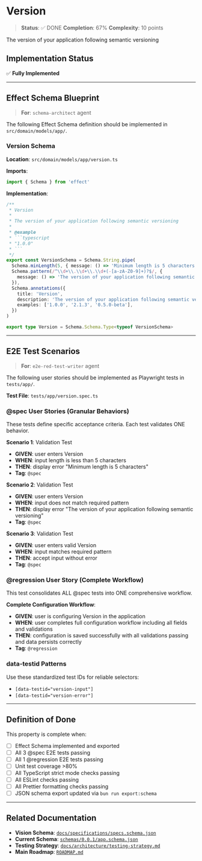 # Version

> **Status**: ✅ DONE
> **Completion**: 67%
> **Complexity**: 10 points

The version of your application following semantic versioning

## Implementation Status

✅ **Fully Implemented**

---

## Effect Schema Blueprint

> **For**: `schema-architect` agent

The following Effect Schema definition should be implemented in `src/domain/models/app/`.

### Version Schema

**Location**: `src/domain/models/app/version.ts`

**Imports**:

```typescript
import { Schema } from 'effect'
```

**Implementation**:

````typescript
/**
 * Version
 *
 * The version of your application following semantic versioning
 *
 * @example
 * ```typescript
 * "1.0.0"
 * ```
 */
export const VersionSchema = Schema.String.pipe(
  Schema.minLength(5, { message: () => 'Minimum length is 5 characters' }),
  Schema.pattern(/^\\d+\\.\\d+\\.\\d+(-[a-zA-Z0-9]+)?$/, {
    message: () => 'The version of your application following semantic versioning',
  }),
  Schema.annotations({
    title: 'Version',
    description: 'The version of your application following semantic versioning',
    examples: ['1.0.0', '2.1.3', '0.5.0-beta'],
  })
)

export type Version = Schema.Schema.Type<typeof VersionSchema>
````

---

## E2E Test Scenarios

> **For**: `e2e-red-test-writer` agent

The following user stories should be implemented as Playwright tests in `tests/app/`.

**Test File**: `tests/app/version.spec.ts`

### @spec User Stories (Granular Behaviors)

These tests define specific acceptance criteria. Each test validates ONE behavior.

**Scenario 1**: Validation Test

- **GIVEN**: user enters Version
- **WHEN**: input length is less than 5 characters
- **THEN**: display error "Minimum length is 5 characters"
- **Tag**: `@spec`

**Scenario 2**: Validation Test

- **GIVEN**: user enters Version
- **WHEN**: input does not match required pattern
- **THEN**: display error "The version of your application following semantic versioning"
- **Tag**: `@spec`

**Scenario 3**: Validation Test

- **GIVEN**: user enters valid Version
- **WHEN**: input matches required pattern
- **THEN**: accept input without error
- **Tag**: `@spec`

### @regression User Story (Complete Workflow)

This test consolidates ALL @spec tests into ONE comprehensive workflow.

**Complete Configuration Workflow**:

- **GIVEN**: user is configuring Version in the application
- **WHEN**: user completes full configuration workflow including all fields and validations
- **THEN**: configuration is saved successfully with all validations passing and data persists correctly
- **Tag**: `@regression`

### data-testid Patterns

Use these standardized test IDs for reliable selectors:

- `[data-testid="version-input"]`
- `[data-testid="version-error"]`

---

## Definition of Done

This property is complete when:

- [ ] Effect Schema implemented and exported
- [ ] All 3 @spec E2E tests passing
- [ ] All 1 @regression E2E tests passing
- [ ] Unit test coverage >80%
- [ ] All TypeScript strict mode checks passing
- [ ] All ESLint checks passing
- [ ] All Prettier formatting checks passing
- [ ] JSON schema export updated via `bun run export:schema`

---

## Related Documentation

- **Vision Schema**: [`docs/specifications/specs.schema.json`](../specs.schema.json)
- **Current Schema**: [`schemas/0.0.1/app.schema.json`](../../schemas/0.0.1/app.schema.json)
- **Testing Strategy**: [`docs/architecture/testing-strategy.md`](../../architecture/testing-strategy.md)
- **Main Roadmap**: [`ROADMAP.md`](../../../ROADMAP.md)
